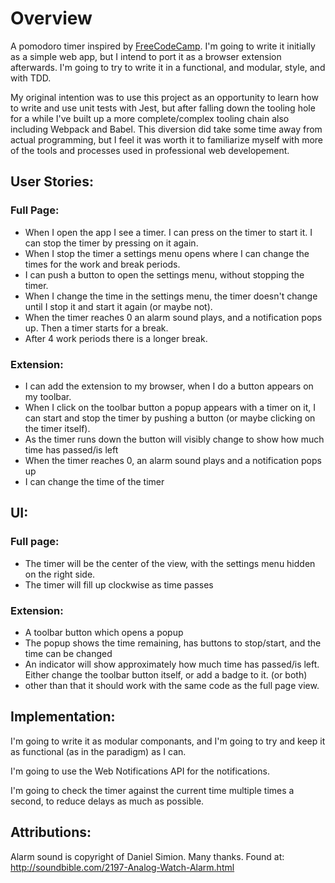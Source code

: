 # Overview

A pomodoro timer inspired by [FreeCodeCamp](https://www.freecodecamp.com). I'm going to write it initially as a simple web app, but I intend to port it as a browser extension afterwards. I'm going to try to write it in a functional, and modular, style, and with TDD.

My original intention was to use this project as an opportunity to learn how to write and use unit tests with Jest, but after falling down the tooling hole for a while I've built up a more complete/complex tooling chain also including Webpack and Babel. This diversion did take some time away from actual programming, but I feel it was worth it to familiarize myself with more of the tools and processes used in professional web developement.


## User Stories:

 ### Full Page:
 - When I open the app I see a timer. I can press on the timer to start it. I can stop the timer by pressing on it again.
 - When I stop the timer a settings menu opens where I can change the times for the work and break periods.
 - I can push a button to open the settings menu, without stopping the timer.
 - When I change the time in the settings menu, the timer doesn't change until I stop it and start it again (or maybe not).
 - When the timer reaches 0 an alarm sound plays, and a notification pops up. Then a timer starts for a break.
 - After 4 work periods there is a longer break.

 ### Extension:
 - I can add the extension to my browser, when I do a button appears on my toolbar.
 - When I click on the toolbar button a popup appears with a timer on it, I can start and stop the timer by pushing a button (or maybe clicking on the timer itself).
 - As the timer runs down the button will visibly change to show how much time has passed/is left
 - When the timer reaches 0, an alarm sound plays and a notification pops up
 - I can change the time of the timer


## UI:

 ### Full page: 
 - The timer will be the center of the view, with the settings menu hidden on the right side.
 - The timer will fill up clockwise as time passes

 ### Extension:
 - A toolbar button which opens a popup
 - The popup shows the time remaining, has buttons to stop/start, and the time can be changed
 - An indicator will show approximately how much time has passed/is left. Either change the toolbar button itself, or add a badge to it. (or both)
 - other than that it should work with the same code as the full page view.


## Implementation:

I'm going to write it as modular componants, and I'm going to try and keep it as functional (as in the paradigm) as I can.

I'm going to use the Web Notifications API for the notifications.

I'm going to check the timer against the current time multiple times a second, to reduce delays as much as possible.

## Attributions: 

Alarm sound is copyright of Daniel Simion. Many thanks. Found at: http://soundbible.com/2197-Analog-Watch-Alarm.html